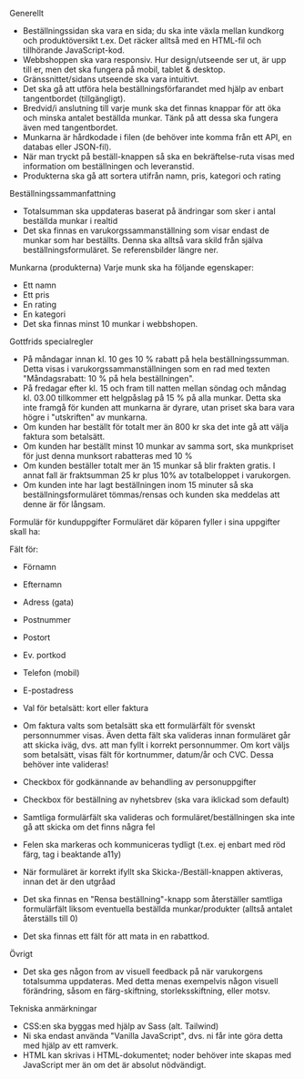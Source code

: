 Generellt
- Beställningssidan ska vara en sida; du ska inte växla mellan kundkorg och produktöversikt t.ex. Det räcker alltså med en HTML-fil och tillhörande JavaScript-kod.
- Webbshoppen ska vara responsiv. Hur design/utseende ser ut, är upp till er, men det ska fungera på mobil,    tablet & desktop.
- Gränssnittet/sidans utseende ska vara intuitivt.
- Det ska gå att utföra hela beställningsförfarandet med hjälp av enbart tangentbordet (tillgängligt).
- Bredvid/i anslutning till varje munk ska det finnas knappar för att öka och minska antalet beställda munkar. Tänk på att dessa ska fungera även med tangentbordet.
- Munkarna är hårdkodade i filen (de behöver inte komma från ett API, en databas eller JSON-fil).
- När man tryckt på beställ-knappen så ska en bekräftelse-ruta visas med information om beställningen och leveranstid.
- Produkterna ska gå att sortera utifrån namn, pris, kategori och rating

Beställningssammanfattning
- Totalsumman ska uppdateras baserat på ändringar som sker i antal beställda munkar i realtid
- Det ska finnas en varukorgssammanställning som visar endast de munkar som har beställts. Denna ska alltså vara skild från själva beställningsformuläret. Se referensbilder längre ner.

Munkarna (produkterna)
Varje munk ska ha följande egenskaper:
- Ett namn
- Ett pris
- En rating
- En kategori
- Det ska finnas minst 10 munkar i webbshopen.

Gottfrids specialregler
- På måndagar innan kl. 10 ges 10 % rabatt på hela beställningssumman. Detta visas i varukorgssammanställningen som en rad med texten "Måndagsrabatt: 10 % på hela beställningen".
- På fredagar efter kl. 15 och fram till natten mellan söndag och måndag kl. 03.00 tillkommer ett helgpåslag på 15 % på alla munkar. Detta ska inte framgå för kunden att munkarna är dyrare, utan priset ska bara vara högre i "utskriften" av munkarna.
- Om kunden har beställt för totalt mer än 800 kr ska det inte gå att välja faktura som betalsätt.
- Om kunden har beställt minst 10 munkar av samma sort, ska munkpriset för just denna munksort rabatteras med 10 %
- Om kunden beställer totalt mer än 15 munkar så blir frakten gratis. I annat fall är fraktsumman 25 kr plus 10% av totalbeloppet i varukorgen.
- Om kunden inte har lagt beställningen inom 15 minuter så ska beställningsformuläret tömmas/rensas och kunden ska meddelas att denne är för långsam.

Formulär för kunduppgifter
Formuläret där köparen fyller i sina uppgifter skall ha:

Fält för:
- Förnamn
- Efternamn
- Adress (gata)
- Postnummer
- Postort
- Ev. portkod
- Telefon (mobil)
- E-postadress
- Val för betalsätt: kort eller faktura

- Om faktura valts som betalsätt ska ett formulärfält för svenskt personnummer visas. Även detta fält ska valideras innan formuläret går att skicka iväg, dvs. att man fyllt i korrekt personnummer.
Om kort väljs som betalsätt, visas fält för kortnummer, datum/år och CVC. Dessa behöver inte valideras!

- Checkbox för godkännande av behandling av personuppgifter
- Checkbox för beställning av nyhetsbrev (ska vara iklickad som default)

- Samtliga formulärfält ska valideras och formuläret/beställningen ska inte gå att skicka om det finns några fel
- Felen ska markeras och kommuniceras tydligt (t.ex. ej enbart med röd färg, tag i beaktande a11y)
- När formuläret är korrekt ifyllt ska Skicka-/Beställ-knappen aktiveras, innan det är den utgråad
- Det ska finnas en "Rensa beställning"-knapp som återställer samtliga formulärfält liksom eventuella beställda munkar/produkter (alltså antalet återställs till 0)
- Det ska finnas ett fält för att mata in en rabattkod.

Övrigt
- Det ska ges någon from av visuell feedback på när varukorgens totalsumma uppdateras. Med detta menas exempelvis någon visuell förändring, såsom en färg-skiftning, storleksskiftning, eller motsv.

Tekniska anmärkningar
- CSS:en ska byggas med hjälp av Sass (alt. Tailwind)
- Ni ska endast använda "Vanilla JavaScript", dvs. ni får inte göra detta med hjälp av ett ramverk.
- HTML kan skrivas i HTML-dokumentet; noder behöver inte skapas med JavaScript mer än om det är absolut nödvändigt.
